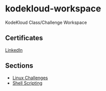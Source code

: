 # kodekloud-workspace
KodeKloud Class/Challenge Workspace

## Certificates

[LinkedIn](https://www.linkedin.com/in/victorpayno/?original_referer=#:~:text=Licenses%20%26%20Certifications)

## Sections

- [Linux Challenges](./linux-challenges/README.md)
- [Shell Scripting](./shell-scripting/README.md)
